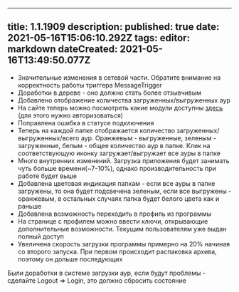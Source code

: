 
---
title: 1.1.1909
description: 
published: true
date: 2021-05-16T15:06:10.292Z
tags: 
editor: markdown
dateCreated: 2021-05-16T13:49:50.077Z
---		
		
- Значительные изменения в сетевой части. Обратите внимание на корректность работы триггера MessageTrigger
- Доработки в дереве - оно должно стать более отзывчивым
- Добавлено отображение количества загруженных/выгруженных аур
- На сайте теперь можно посмотреть какие модули доступны [здесь](https://eyeauras.net/my) (для этого нужно авторизоваться)
- Поправлена ошибка в статусе подключения
- Теперь на каждой папке отображается количество загруженных/выгруженных/всего аур. Оранжевым - выгруженные, зеленым - загруженные, белым - общее количество аур в папке. Клик на соответствующую иконку загружает/выгружает все ауры в папке
- Много внутренних изменений. Загрузка приложения будет занимать чуть больше времени(~7-10%), однако производительность при работе будет выше
- Добавлена цветовая индикация папкам - если все ауры в папке загружены, то она будет подсвечена зеленым, если все выгружены - оранжевым, в остальных случаях папка будет белого цвета как и раньше
- Добавлена возможность переходить в профиль из программы
- На странице с профилем можно ввести ключи, открывающие дополнительные возможности. Текущим пользователям уже выдан полный доступ
- Увеличена скорость загрузки программы примерно на 20% начиная со второго запуска. При первом происходит распаковка архива, поэтому он дольше последующих

Были доработки в системе загрузки аур, если будут проблемы - сделайте Logout => Login, это должно сбросить состояние